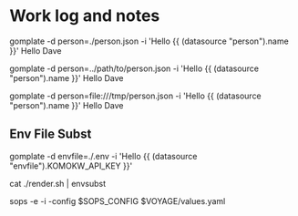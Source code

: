 # Work log and notes

gomplate -d person=./person.json -i 'Hello {{ (datasource "person").name }}'
Hello Dave

gomplate -d person=../path/to/person.json -i 'Hello {{ (datasource "person").name }}'
Hello Dave

gomplate -d person=file:///tmp/person.json -i 'Hello {{ (datasource "person").name }}'
Hello Dave


## Env File Subst
gomplate -d envfile=./.env -i 'Hello {{ (datasource "envfile").KOMOKW_API_KEY }}'

cat ./render.sh | envsubst

sops -e -i -config $SOPS_CONFIG $VOYAGE/values.yaml 